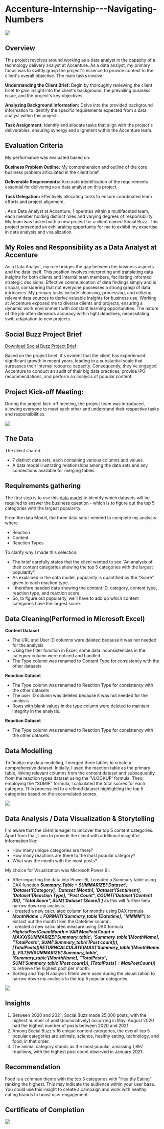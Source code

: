 # Accenture-Internship---Navigating-Numbers

![](cover.png)


## Overview

This project revolves around working as a data analyst in the capacity of a technology delivery analyst at Accenture. As a data analyst, my primary focus was to swiftly grasp the project's essence to provide context to the client's overall objective. The main tasks involve:

**Understanding the Client Brief:** Begin by thoroughly reviewing the client brief to gain insight into the client's background, the prevailing business issue, and the project's key objectives.

**Analyzing Background Information:** Delve into the provided background information to identify the specific requirements expected from a data analyst within this project.

**Task Assignment:** Identify and allocate tasks that align with the project's deliverables, ensuring synergy and alignment within the Accenture team.


## Evaluation Criteria

My performance was evaluated based on:

**Business Problem Outline:** My comprehension and outline of the core business problem articulated in the client brief.

**Deliverable Requirements:** Accurate identification of the requirements essential for delivering as a data analyst on this project.

**Task Delegation:** Effectively allocating tasks to ensure coordinated team efforts and project alignment.

.
As a Data Analyst at Accenture, 1 operates within a multifaceted team, each member holding distinct roles and varying degrees of responsibility. My team was tasked with a new project for a client named Social Buzz. This project presented an exhilarating opportunity for me to exhibit my expertise in data analysis and visualization.


## My Roles and Responsibility as a Data Analyst at Accenture

As a Data Analyst, my role bridges the gap between the business aspects and the data itself. This position involves interpreting and translating data insights for both clients and internal team members, facilitating informed strategic decisions. Effective communication of data findings simply and is crucial, considering that not everyone possesses a strong grasp of data intricacies. My primary tasks include cleansing, processing, and utilizing relevant data sources to derive valuable insights for business use. Working at Accenture exposed me to diverse clients and projects, ensuring a dynamic work environment with constant learning opportunities. The nature of the job often demands accuracy within tight deadlines, necessitating swift adaptation to new projects.


## Social Buzz Project Brief

[Download Social Buzz Project Brief](https://drive.google.com/file/d/1BjaiB6gOwlECGmnr9BPPWxSa24v2GjGl/view?usp=sharing)

Based on the project brief, it's evident that the client has experienced significant growth in recent years, leading to a substantial scale that surpasses their internal resource capacity. Consequently, they've engaged Accenture to conduct an audit of their big data practices, provide IPO recommendations, and perform an analysis of popular content.


## Project Kick-off Meeting:

During the project kick-off meeting, the project team was introduced, allowing everyone to meet each other and understand their respective tasks and responsibilities.

![](Internal-stakeholder-chart1.jpg)


## The Data

The client shared:

- 7 distinct data sets, each containing various columns and values.
- A data model illustrating relationships among the data sets and any connections available for merging tables.


## Requirements gathering

The first step is to use this [data model](https://drive.google.com/file/d/1wFJ0WmxaFikMixGMgQ7PpkW8A03PdfKq/view?usp=sharing) to identify which datasets will be required to answer the business question - which is to figure out the top 5 categories with the largest popularity.

From the data Model, the three data sets I needed to complete my analysis where
- Reaction
- Content
- Reaction Types

To clarify why I made this selection:

- The brief carefully states that the client wanted to see “An analysis of their content categories showing the top 5 categories with the largest popularity”.
- As explained in the data model, popularity is quantified by the “Score” given to each reaction type.
- I therefore needed data showing the content ID, category, content type, reaction type, and reaction score.
- So, to figure out popularity, we’ll have to add up which content categories have the largest score.


## Data Cleaning(Performed in Microsoft Excel)

**Content Dataset**

- The URL and User ID columns were deleted because it was not needed for the analysis
- Using the filter function in Excel, some data inconsistencies in the category column were noticed and handled.
- The Type column was renamed to Content Type for consistency with the other datasets

**Reaction Dataset**

- The Type column was renamed to Reaction Type for consistency with the other datasets
- The user ID column was deleted because it was not needed for the analysis 
- Rows with blank values in the type column were deleted to maintain integrity in the analysis. 

**Reaction Dataset**

- The Type column was renamed to Reaction Type for consistency with the other datasets


## Data Modelling

To finalize my data modeling, I merged three tables to create a comprehensive dataset. Initially, I used the reaction table as the primary table, linking relevant columns from the content dataset and subsequently from the reaction types dataset using the 'VLOOKUP' formula. Then, employing the "SUMIF" formula, I calculated the total scores for each category. This process led to a refined dataset highlighting the top 5 categories based on the accumulated scores.

![](Capture2)


## Data Analysis / Data Visualization & Storytelling

I'm aware that the client is eager to uncover the top 5 content categories. Apart from that, I aim to provide the client with additional insightful information like:

- How many unique categories are there?
- How many reactions are there to the most popular category?
- What was the month with the most posts?

My choice for Visualization was Microsoft Power BI.

- After importing the data into Power Bi, I created a Summary table using DAX function ***Summary_Table = SUMMARIZE('Dataset', 'Dataset'[Category], 'Dataset'[Month], 'Dataset'[Sentiment], 'Dataset'[Reaction Type], "Post Count", COUNT('Dataset'[Content ID]), "Total Score", SUM('Dataset'[Score]) )*** as this will further help narrow down my analysis.
- I created a new calculated column for months using DAX formula ***MonthName = FORMAT('Summary_table'[Datetime], "MMMM")*** to extract out the month from the Datetime column.
- I created a new calculated measure using DAX formula ***HighestPostCountMonth = VAR MaxPostCount = MAXX(SUMMARIZE('Summary_table', 'Summary_table'[MonthName], "TotalPosts", SUM('Summary_table'[Post count])), [TotalPosts])RETURNCALCULATE(MAX('Summary_table'[MonthName]), FILTER(SUMMARIZE('Summary_table', 'Summary_table'[MonthName], "TotalPosts", SUM('Summary_table'[Post count])), [TotalPosts] = MaxPostCount))*** to retreive the highest post per month.
- Sorting and Top N analysis filters were used during the visualization to narrow down my analysis to the top 5 popular categories.

![](BIvisuals.JPG)


## Insights

1. Between 2020 and 2021, Social Buzz made 25,000 posts, with the highest number of posts(cumulatively) occurring in May. August 2020 had the highest number of posts between 2020 and 2021.
2. Among Social Buzz's 16 unique content categories, the overall top 5 popular categories are animals, science, healthy eating, technology, and food, in that order.
3. The animal category stands as the most popular, amassing 1,897 reactions, with the highest post count observed in January 2021.


## Recommendation

Food is a common theme with the top 5 categories with "Healthy Eating" ranking the highest. This may indicate the audience within your user base. You could use this insight to create a campaign and work with healthy eating brands to boost user engagement.

## Certificate of Completion

![](Accenture-completion_certificate.jpg)





